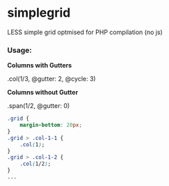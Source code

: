 # simplegrid
LESS simple grid optmised for PHP compilation (no js)

###  Usage:

__Columns with Gutters__

.col(1/3, @gutter: 2, @cycle: 3)


__Columns without Gutter__

.span(1/2, @gutter: 0)


```css
.grid {
    margin-bottom: 20px;
}
.grid > .col-1-1 {
    .col(1);
}
.grid > .col-1-2 {
    .col(1/2);
}
...
```
